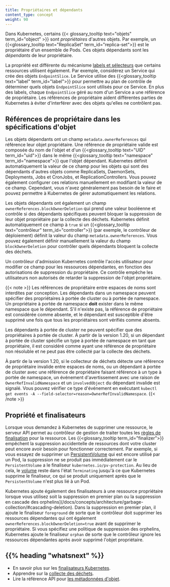 ```yaml
---
title: Propriétaires et dépendants
content_type: concept
weight: 90
---
```


<!-- aperçu -->

Dans Kubernetes, certains {{< glossary_tooltip text="objets" term_id="object" >}} sont
*propriétaires* d'autres objets. Par exemple, un
{{<glossary_tooltip text="ReplicaSet" term_id="replica-set">}} est le propriétaire
d'un ensemble de Pods. Ces objets dépendants sont les *dépendants* de leur propriétaire.

La propriété est différente du mécanisme [labels et sélecteurs](/fr/docs/concepts/overview/working-with-objects/labels/)
que certains ressources utilisent également. Par exemple, considérez un Service qui
crée des objets `EndpointSlice`. Le Service utilise des {{<glossary_tooltip text="label" term_id="label">}} pour permettre au plan de contrôle de
déterminer quels objets `EndpointSlice` sont utilisés pour ce Service. En plus
des labels, chaque `EndpointSlice` géré au nom d'un Service a
une référence de propriétaire. Les références de propriétaire aident différentes parties de Kubernetes à éviter
d'interférer avec des objets qu'elles ne contrôlent pas.

## Références de propriétaire dans les spécifications d'objet

Les objets dépendants ont un champ `metadata.ownerReferences` qui référence leur
objet propriétaire. Une référence de propriétaire valide est composée du nom de l'objet et d'un {{<glossary_tooltip text="UID" term_id="uid">}} 
dans le même {{<glossary_tooltip text="namespace" term_id="namespace">}} que l'objet dépendant. Kubernetes définit automatiquement la valeur de
ce champ pour les objets qui sont des dépendants d'autres objets comme
ReplicaSets, DaemonSets, Deployments, Jobs et CronJobs, et ReplicationControllers.
Vous pouvez également configurer ces relations manuellement en modifiant la valeur de
ce champ. Cependant, vous n'avez généralement pas besoin de le faire et pouvez permettre à Kubernetes de
gérer automatiquement les relations.

Les objets dépendants ont également un champ `ownerReferences.blockOwnerDeletion` qui
prend une valeur booléenne et contrôle si des dépendants spécifiques peuvent bloquer la suppression
de leur objet propriétaire par la collecte des déchets. Kubernetes définit automatiquement ce
champ à `true` si un {{<glossary_tooltip text="contrôleur" term_id="controller">}} 
(par exemple, le contrôleur de déploiement) définit la valeur du champ
`metadata.ownerReferences`. Vous pouvez également définir manuellement la valeur du
champ `blockOwnerDeletion` pour contrôler quels dépendants bloquent la collecte des déchets.

Un contrôleur d'admission Kubernetes contrôle l'accès utilisateur pour modifier ce champ pour
les ressources dépendantes, en fonction des autorisations de suppression du propriétaire. Ce contrôle
empêche les utilisateurs non autorisés de retarder la suppression de l'objet propriétaire.

{{< note >}}
Les références de propriétaire entre espaces de noms sont interdites par conception.
Les dépendants dans un namespace peuvent spécifier des propriétaires à portée de cluster ou à portée de namespace.
Un propriétaire à portée de namespace **doit** exister dans le même namespace que le dépendant.
S'il n'existe pas, la référence de propriétaire est considérée comme absente, et le dépendant
est susceptible d'être supprimé une fois que tous les propriétaires sont vérifiés comme absents.

Les dépendants à portée de cluster ne peuvent spécifier que des propriétaires à portée de cluster.
À partir de la version 1.20, si un dépendant à portée de cluster spécifie un type à portée de namespace en tant que propriétaire,
il est considéré comme ayant une référence de propriétaire non résoluble et ne peut pas être collecté par la collecte des déchets.

À partir de la version 1.20, si le collecteur de déchets détecte une référence de propriétaire invalide entre espaces de noms,
ou un dépendant à portée de cluster avec une référence de propriétaire faisant référence à un type à portée de namespace, un événement d'avertissement
avec une raison de `OwnerRefInvalidNamespace` et un `involvedObject` du dépendant invalide est signalé.
Vous pouvez vérifier ce type d'événement en exécutant
`kubectl get events -A --field-selector=reason=OwnerRefInvalidNamespace`.
{{< /note >}}

## Propriété et finalisateurs

Lorsque vous demandez à Kubernetes de supprimer une ressource, le serveur API permet au
contrôleur de gestion de traiter toutes les [règles de finalisation](/fr/docs/concepts/overview/working-with-objects/finalizers/)
pour la ressource. Les {{<glossary_tooltip term_id="finalizer">}}
empêchent la suppression accidentelle de ressources dont votre cluster peut encore avoir besoin
pour fonctionner correctement. Par exemple, si vous essayez de supprimer un [PersistentVolume](/docs/concepts/storage/persistent-volumes/) qui est encore
utilisé par un Pod, la suppression ne se produit pas immédiatement car le
`PersistentVolume` a le finaliseur `kubernetes.io/pv-protection`.
Au lieu de cela, le [volume](/docs/concepts/storage/volumes/) reste dans l'état `Terminating` jusqu'à ce que Kubernetes supprime
le finaliseur, ce qui se produit uniquement après que le `PersistentVolume` n'est plus
lié à un Pod. 

Kubernetes ajoute également des finalisateurs à une ressource propriétaire lorsque vous utilisez soit
la suppression en premier plan ou la suppression en cascade des orphelins](/docs/concepts/architecture/garbage-collection/#cascading-deletion).
Dans la suppression en premier plan, il ajoute le finaliseur `foreground` de sorte que le
contrôleur doit supprimer les ressources dépendantes qui ont également
`ownerReferences.blockOwnerDeletion=true` avant de supprimer le propriétaire. Si vous
spécifiez une politique de suppression des orphelins, Kubernetes ajoute le finaliseur `orphan` de sorte
que le contrôleur ignore les ressources dépendantes après avoir supprimé l'objet propriétaire. 

## {{% heading "whatsnext" %}}

* En savoir plus sur les [finalisateurs Kubernetes](/fr/docs/concepts/overview/working-with-objects/finalizers/).
* Apprendre sur la [collecte des déchets](/docs/concepts/architecture/garbage-collection).
* Lire la référence API pour [les métadonnées d'objet](/docs/reference/kubernetes-api/common-definitions/object-meta/#System).

